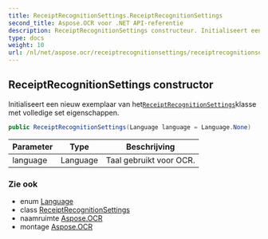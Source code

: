 ```yaml
---
title: ReceiptRecognitionSettings.ReceiptRecognitionSettings
second_title: Aspose.OCR voor .NET API-referentie
description: ReceiptRecognitionSettings constructeur. Initialiseert een nieuw exemplaar van hetReceiptRecognitionSettingsklasse met volledige set eigenschappen.
type: docs
weight: 10
url: /nl/net/aspose.ocr/receiptrecognitionsettings/receiptrecognitionsettings/
---
```

## ReceiptRecognitionSettings constructor

Initialiseert een nieuw exemplaar van het[`ReceiptRecognitionSettings`](../)klasse met volledige set eigenschappen.

```csharp
public ReceiptRecognitionSettings(Language language = Language.None)
```

| Parameter | Type | Beschrijving |
| --- | --- | --- |
| language | Language | Taal gebruikt voor OCR. |

### Zie ook

* enum [Language](../../language/)
* class [ReceiptRecognitionSettings](../)
* naamruimte [Aspose.OCR](../../receiptrecognitionsettings/)
* montage [Aspose.OCR](../../../)


